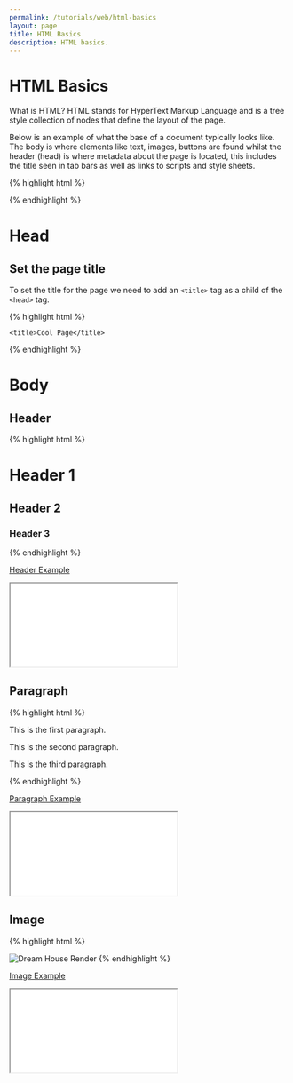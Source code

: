 ```yaml
---
permalink: /tutorials/web/html-basics
layout: page
title: HTML Basics
description: HTML basics.
---
```


# HTML Basics

What is HTML? HTML stands for HyperText Markup Language and is a tree style collection of nodes that define the layout of the page. 

Below is an example of what the base of a document typically looks like. The body is where elements like text, images, buttons are found whilst the header (head) is where metadata about the page is located, this includes the title seen in tab bars as well as links to scripts and style sheets. 

{% highlight html %}
<!DOCTYPE html>
<html>
    <head>
        <!-- Header -->
    </head>
    <body>
        <!-- Body -->
    </body>
</html>
{% endhighlight %}

# Head

## Set the page title

To set the title for the page we need to add an `<title>` tag as a child of the `<head>` tag.

{% highlight html %}
<head>
    <!-- Header -->

    <title>Cool Page</title>
</head>
{% endhighlight %}

# Body

## Header

{% highlight html %}
<body>
    <h1>Header 1</h1>
    <h2>Header 2</h2>
    <h3>Header 3</h3>
</body>
{% endhighlight %}

[Header Example](./examples/header.html)

<iframe src="./examples/header.html"></iframe>

## Paragraph

{% highlight html %}
<body>
    <p>This is the first paragraph.</p>
    <p>This is the second paragraph.</p>
    <p>This is the third paragraph.</p>
</body>
{% endhighlight %}

[Paragraph Example](./examples/paragraph.html)

<iframe src="./examples/paragraph.html"></iframe>

## Image

{% highlight html %}
<body>
    <img title="Dream House Render" alt="Dream House Render" src="https://www.matthew-macdonald.com/assets/images/portfolio/DVC/Final Render.PNG" />
</body>
{% endhighlight %}

[Image Example](./examples/image.html)

<iframe src="./examples/image.html"></iframe>
